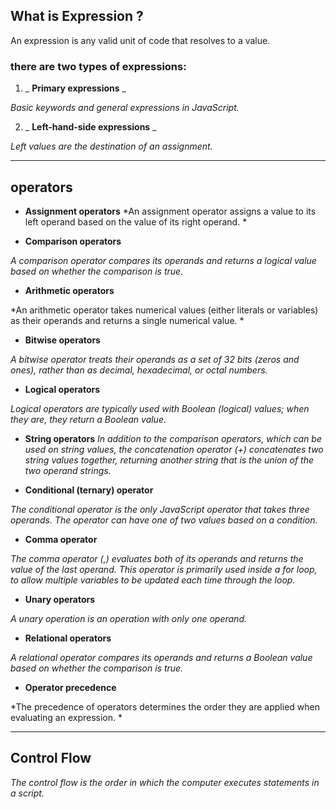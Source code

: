## What is Expression ?

An expression is any valid unit of code that resolves to a value.

### there are two types of expressions:

1. _ **Primary expressions** _

*Basic keywords and general expressions in JavaScript.*

2. _ **Left-hand-side expressions** _

*Left values are the destination of an assignment.*

----
## operators

- **Assignment operators**
 *An assignment operator assigns a value to its left operand based on the value of its right operand. *

- **Comparison operators**

*A comparison operator compares its operands and returns a logical value based on whether the comparison is true.*

- **Arithmetic operators** 

 *An arithmetic operator takes numerical values (either literals or variables) as their operands and returns a single numerical value. *

- **Bitwise operators**

*A bitwise operator treats their operands as a set of 32 bits (zeros and ones), rather than as decimal, hexadecimal, or octal numbers.*

- **Logical operators**

*Logical operators are typically used with Boolean (logical) values; when they are, they return a Boolean value.*

- **String operators**
*In addition to the comparison operators, which can be used on string values, the concatenation operator (+) concatenates two string values together, returning another string that is the union of the two operand strings.*

- **Conditional (ternary) operator**

*The conditional operator is the only JavaScript operator that takes three operands. The operator can have one of two values based on a condition.*

- **Comma operator**

*The comma operator (,) evaluates both of its operands and returns the value of the last operand. This operator is primarily used inside a for loop, to allow multiple variables to be updated each time through the loop.*

- **Unary operators**

*A unary operation is an operation with only one operand.*

- **Relational operators**

*A relational operator compares its operands and returns a Boolean value based on whether the comparison is true.*

- **Operator precedence**

*The precedence of operators determines the order they are applied when evaluating an expression. *
 
----

## Control Flow

*The control flow is the order in which the computer executes statements in a script.*

